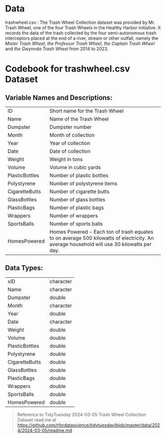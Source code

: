 # Data

trashwheel.csv : The Trash Wheel Collection dataset was provided by Mr. Trash Wheel, one of the four Trash Wheels in the Healthy Harbor initiative. It records the data of the trash collected by the four semi-autonomous trash interceptors placed at the end of a river, stream or other outfall, namely the *Mister Trash Wheel*, *the Professor Trash Wheel*, *the Captain Trash Wheel* and *the Gwynnda Trash Wheel* from 2014 to 2023.

# Codebook for trashwheel.csv Dataset

## Variable Names and Descriptions:

|                |                                                                                                                                           |
|------------------|-----------------------------|
| ID             | Short name for the Trash Wheel                                                                                                            |
| Name           | Name of the Trash Wheel                                                                                                                   |
| Dumpster       | Dumpster number                                                                                                                           |
| Month          | Month of collection                                                                                                                       |
| Year           | Year of collection                                                                                                                        |
| Date           | Date of collection                                                                                                                        |
| Weight         | Weight in tons                                                                                                                            |
| Volume         | Volume in cubic yards                                                                                                                     |
| PlasticBottles | Number of plastic bottles                                                                                                                 |
| Polystyrene    | Number of polystyrene items                                                                                                               |
| CigaretteButts | Number of cigarette butts                                                                                                                 |
| GlassBottles   | Number of glass bottles                                                                                                                   |
| PlasticBags    | Number of plastic bags                                                                                                                    |
| Wrappers       | Number of wrappers                                                                                                                        |
| SportsBalls    | Number of sports balls                                                                                                                    |
| HomesPowered   | Homes Powered - Each ton of trash equates to on average 500 kilowatts of electricity. An average household will use 30 kilowatts per day. |

## Data Types:

|                |           |
|----------------|-----------|
| xID            | character |
| Name           | character |
| Dumpster       | double    |
| Month          | character |
| Year           | double    |
| Date           | character |
| Weight         | double    |
| Volume         | double    |
| PlasticBottles | double    |
| Polystyrene    | double    |
| CigaretteButts | double    |
| GlassBottles   | double    |
| PlasticBags    | double    |
| Wrappers       | double    |
| SportsBalls    | double    |
| HomesPowered   | double    |

> Reference to TidyTuesday 2024-03-05 Trash Wheel Collection Dataset read.me at <https://github.com/rfordatascience/tidytuesday/blob/master/data/2024/2024-03-05/readme.md>
